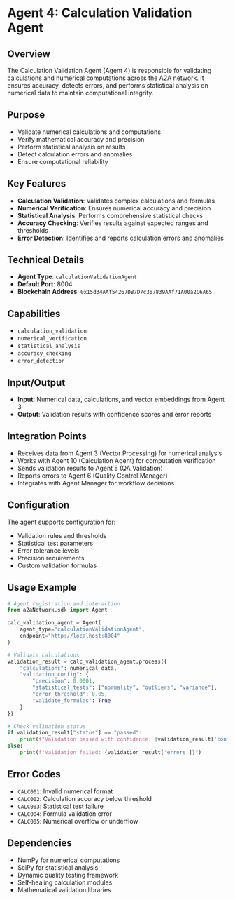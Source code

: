 # Agent 4: Calculation Validation Agent

## Overview
The Calculation Validation Agent (Agent 4) is responsible for validating calculations and numerical computations across the A2A network. It ensures accuracy, detects errors, and performs statistical analysis on numerical data to maintain computational integrity.

## Purpose
- Validate numerical calculations and computations
- Verify mathematical accuracy and precision
- Perform statistical analysis on results
- Detect calculation errors and anomalies
- Ensure computational reliability

## Key Features
- **Calculation Validation**: Validates complex calculations and formulas
- **Numerical Verification**: Ensures numerical accuracy and precision
- **Statistical Analysis**: Performs comprehensive statistical checks
- **Accuracy Checking**: Verifies results against expected ranges and thresholds
- **Error Detection**: Identifies and reports calculation errors and anomalies

## Technical Details
- **Agent Type**: `calculationValidationAgent`
- **Default Port**: 8004
- **Blockchain Address**: `0x15d34AAf54267DB7D7c367839AAf71A00a2C6A65`

## Capabilities
- `calculation_validation`
- `numerical_verification`
- `statistical_analysis`
- `accuracy_checking`
- `error_detection`

## Input/Output
- **Input**: Numerical data, calculations, and vector embeddings from Agent 3
- **Output**: Validation results with confidence scores and error reports

## Integration Points
- Receives data from Agent 3 (Vector Processing) for numerical analysis
- Works with Agent 10 (Calculation Agent) for computation verification
- Sends validation results to Agent 5 (QA Validation)
- Reports errors to Agent 6 (Quality Control Manager)
- Integrates with Agent Manager for workflow decisions

## Configuration
The agent supports configuration for:
- Validation rules and thresholds
- Statistical test parameters
- Error tolerance levels
- Precision requirements
- Custom validation formulas

## Usage Example
```python
# Agent registration and interaction
from a2aNetwork.sdk import Agent

calc_validation_agent = Agent(
    agent_type="calculationValidationAgent",
    endpoint="http://localhost:8004"
)

# Validate calculations
validation_result = calc_validation_agent.process({
    "calculations": numerical_data,
    "validation_config": {
        "precision": 0.0001,
        "statistical_tests": ["normality", "outliers", "variance"],
        "error_threshold": 0.05,
        "validate_formulas": True
    }
})

# Check validation status
if validation_result["status"] == "passed":
    print(f"Validation passed with confidence: {validation_result['confidence']}")
else:
    print(f"Validation failed: {validation_result['errors']}")
```

## Error Codes
- `CALC001`: Invalid numerical format
- `CALC002`: Calculation accuracy below threshold
- `CALC003`: Statistical test failure
- `CALC004`: Formula validation error
- `CALC005`: Numerical overflow or underflow

## Dependencies
- NumPy for numerical computations
- SciPy for statistical analysis
- Dynamic quality testing framework
- Self-healing calculation modules
- Mathematical validation libraries